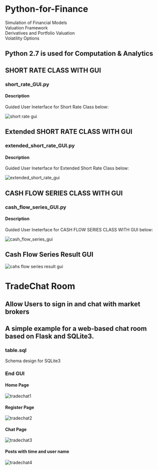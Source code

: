 # Python-for-Finance
Simulation of Financial Models  
Valuation Framework  
Derivatives and Portfolio Valuation  
Volatility Options  

## Python 2.7 is used for Computation & Analytics


## SHORT RATE CLASS WITH GUI 
### short_rate_GUI.py  
#### Description  
Guided User Ineterface for Short Rate Class below:  
  
![short rate gui](https://user-images.githubusercontent.com/30389323/43771663-5c40ccae-9a59-11e8-8018-328fc3e3ac1f.PNG)  

## Extended SHORT RATE CLASS WITH GUI 
### extended_short_rate_GUI.py  
#### Description  
Guided User Ineterface for Extended Short Rate Class below:  

![extended_short_rate_gui](https://user-images.githubusercontent.com/30389323/43772860-11b35054-9a5d-11e8-828a-56e70beac4c6.PNG)  

## CASH FLOW SERIES CLASS WITH GUI 
### cash_flow_series_GUI.py  
#### Description  
Guided User Ineterface for CASH FLOW SERIES CLASS WITH GUI below:  

![cash_flow_series_gui](https://user-images.githubusercontent.com/30389323/43773198-62309ea0-9a5e-11e8-907f-94fbce795e02.PNG)  


## Cash Flow Series Result GUI

![cahs flow series result gui](https://user-images.githubusercontent.com/30389323/43773646-d2917498-9a5f-11e8-89d5-205b3f8920e4.PNG)
  
    
# TradeChat Room  
## Allow Users to sign in and chat with market brokers
## A simple example for a web-based chat room based on Flask and SQLite3.
### table.sql  
Schema design for SQLite3    

### End GUI
#### Home Page
![tradechat1](https://user-images.githubusercontent.com/30389323/43886724-1c5c5f9e-9bd6-11e8-928f-3ba4b248d0cf.PNG)  
  
#### Register Page  
![tradechat2](https://user-images.githubusercontent.com/30389323/43886942-b2f4a5d8-9bd6-11e8-81fd-56476fa5ebb9.PNG)  
  
#### Chat Page  
![tradechat3](https://user-images.githubusercontent.com/30389323/43886946-b97a1e1a-9bd6-11e8-83c8-cf15393aa5e3.PNG)  
    
#### Posts with time and user name
![tradechat4](https://user-images.githubusercontent.com/30389323/43886956-c38a24ea-9bd6-11e8-836a-218ff990ffe1.PNG)
